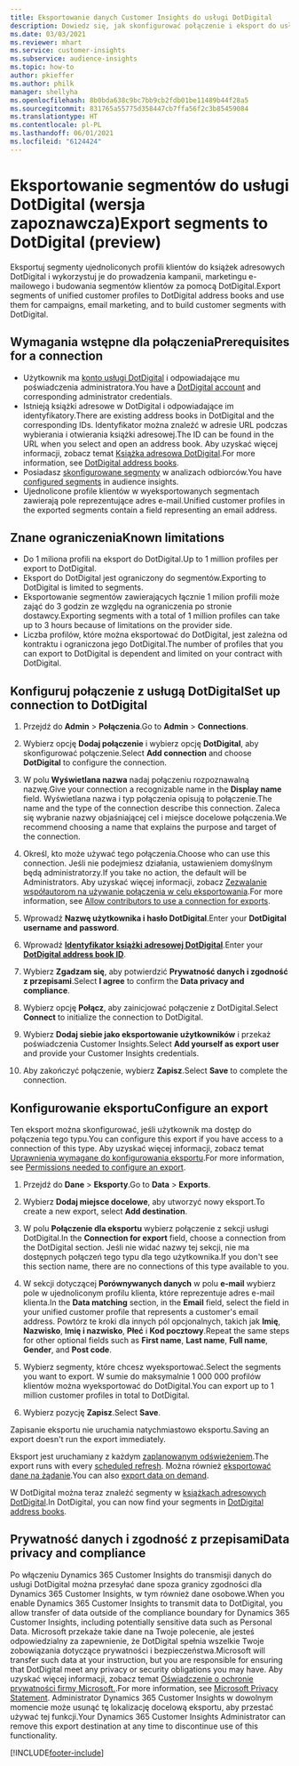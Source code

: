 ```yaml
---
title: Eksportowanie danych Customer Insights do usługi DotDigital
description: Dowiedz się, jak skonfigurować połączenie i eksport do usługi DotDigital.
ms.date: 03/03/2021
ms.reviewer: mhart
ms.service: customer-insights
ms.subservice: audience-insights
ms.topic: how-to
author: pkieffer
ms.author: philk
manager: shellyha
ms.openlocfilehash: 8b0bda638c9bc7bb9cb2fdb01be11489b44f28a5
ms.sourcegitcommit: 831765a55775d358447cb7ffa56f2c3b85459084
ms.translationtype: HT
ms.contentlocale: pl-PL
ms.lasthandoff: 06/01/2021
ms.locfileid: "6124424"
---
```

# <a name="export-segments-to-dotdigital-preview"></a><span data-ttu-id="d4ba6-103">Eksportowanie segmentów do usługi DotDigital (wersja zapoznawcza)</span><span class="sxs-lookup"><span data-stu-id="d4ba6-103">Export segments to DotDigital (preview)</span></span>

<span data-ttu-id="d4ba6-104">Eksportuj segmenty ujednoliconych profili klientów do książek adresowych DotDigital i wykorzystuj je do prowadzenia kampanii, marketingu e-mailowego i budowania segmentów klientów za pomocą DotDigital.</span><span class="sxs-lookup"><span data-stu-id="d4ba6-104">Export segments of unified customer profiles to DotDigital address books and use them for campaigns, email marketing, and to build customer segments with DotDigital.</span></span> 

## <a name="prerequisites-for-a-connection"></a><span data-ttu-id="d4ba6-105">Wymagania wstępne dla połączenia</span><span class="sxs-lookup"><span data-stu-id="d4ba6-105">Prerequisites for a connection</span></span>

-   <span data-ttu-id="d4ba6-106">Użytkownik ma [konto usługi DotDigital](https://dotdigital.com/) i odpowiadające mu poświadczenia administratora.</span><span class="sxs-lookup"><span data-stu-id="d4ba6-106">You have a [DotDigital account](https://dotdigital.com/) and corresponding administrator credentials.</span></span>
-   <span data-ttu-id="d4ba6-107">Istnieją książki adresowe w DotDigital i odpowiadające im identyfikatory.</span><span class="sxs-lookup"><span data-stu-id="d4ba6-107">There are existing address books in DotDigital and the corresponding IDs.</span></span> <span data-ttu-id="d4ba6-108">Identyfikator można znaleźć w adresie URL podczas wybierania i otwierania książki adresowej.</span><span class="sxs-lookup"><span data-stu-id="d4ba6-108">The ID can be found in the URL when you select and open an address book.</span></span> <span data-ttu-id="d4ba6-109">Aby uzyskać więcej informacji, zobacz temat [Książka adresowa DotDigital](https://support.dotdigital.com/hc/articles/212211968-Creating-an-address-book).</span><span class="sxs-lookup"><span data-stu-id="d4ba6-109">For more information, see [DotDigital address books](https://support.dotdigital.com/hc/articles/212211968-Creating-an-address-book).</span></span>
-   <span data-ttu-id="d4ba6-110">Posiadasz [skonfigurowane segmenty](segments.md) w analizach odbiorców.</span><span class="sxs-lookup"><span data-stu-id="d4ba6-110">You have [configured segments](segments.md) in audience insights.</span></span>
-   <span data-ttu-id="d4ba6-111">Ujednolicone profile klientów w wyeksportowanych segmentach zawierają pole reprezentujące adres e-mail.</span><span class="sxs-lookup"><span data-stu-id="d4ba6-111">Unified customer profiles in the exported segments contain a field representing an email address.</span></span>

## <a name="known-limitations"></a><span data-ttu-id="d4ba6-112">Znane ograniczenia</span><span class="sxs-lookup"><span data-stu-id="d4ba6-112">Known limitations</span></span>

- <span data-ttu-id="d4ba6-113">Do 1 miliona profili na eksport do DotDigital.</span><span class="sxs-lookup"><span data-stu-id="d4ba6-113">Up to 1 million profiles per export to DotDigital.</span></span>
- <span data-ttu-id="d4ba6-114">Eksport do DotDigital jest ograniczony do segmentów.</span><span class="sxs-lookup"><span data-stu-id="d4ba6-114">Exporting to DotDigital is limited to segments.</span></span>
- <span data-ttu-id="d4ba6-115">Eksportowanie segmentów zawierających łącznie 1 milion profili może zająć do 3 godzin ze względu na ograniczenia po stronie dostawcy.</span><span class="sxs-lookup"><span data-stu-id="d4ba6-115">Exporting segments with a total of 1 million profiles can take up to 3 hours because of limitations on the provider side.</span></span> 
- <span data-ttu-id="d4ba6-116">Liczba profilów, które można eksportować do DotDigital, jest zależna od kontraktu i ograniczona jego DotDigital.</span><span class="sxs-lookup"><span data-stu-id="d4ba6-116">The number of profiles that you can export to DotDigital is dependent and limited on your contract with DotDigital.</span></span>

## <a name="set-up-connection-to-dotdigital"></a><span data-ttu-id="d4ba6-117">Konfiguruj połączenie z usługą DotDigital</span><span class="sxs-lookup"><span data-stu-id="d4ba6-117">Set up connection to DotDigital</span></span>

1. <span data-ttu-id="d4ba6-118">Przejdź do **Admin** > **Połączenia**.</span><span class="sxs-lookup"><span data-stu-id="d4ba6-118">Go to **Admin** > **Connections**.</span></span>

1. <span data-ttu-id="d4ba6-119">Wybierz opcję **Dodaj połączenie** i wybierz opcję **DotDigital**, aby skonfigurować połączenie.</span><span class="sxs-lookup"><span data-stu-id="d4ba6-119">Select **Add connection** and choose **DotDigital** to configure the connection.</span></span>

1. <span data-ttu-id="d4ba6-120">W polu **Wyświetlana nazwa** nadaj połączeniu rozpoznawalną nazwę.</span><span class="sxs-lookup"><span data-stu-id="d4ba6-120">Give your connection a recognizable name in the **Display name** field.</span></span> <span data-ttu-id="d4ba6-121">Wyświetlana nazwa i typ połączenia opisują to połączenie.</span><span class="sxs-lookup"><span data-stu-id="d4ba6-121">The name and the type of the connection describe this connection.</span></span> <span data-ttu-id="d4ba6-122">Zaleca się wybranie nazwy objaśniającej cel i miejsce docelowe połączenia.</span><span class="sxs-lookup"><span data-stu-id="d4ba6-122">We recommend choosing a name that explains the purpose and target of the connection.</span></span>

1. <span data-ttu-id="d4ba6-123">Określ, kto może używać tego połączenia.</span><span class="sxs-lookup"><span data-stu-id="d4ba6-123">Choose who can use this connection.</span></span> <span data-ttu-id="d4ba6-124">Jeśli nie podejmiesz działania, ustawieniem domyślnym będą administratorzy.</span><span class="sxs-lookup"><span data-stu-id="d4ba6-124">If you take no action, the default will be Administrators.</span></span> <span data-ttu-id="d4ba6-125">Aby uzyskać więcej informacji, zobacz [Zezwalanie współautorom na używanie połączenia w celu eksportowania](connections.md#allow-contributors-to-use-a-connection-for-exports).</span><span class="sxs-lookup"><span data-stu-id="d4ba6-125">For more information, see [Allow contributors to use a connection for exports](connections.md#allow-contributors-to-use-a-connection-for-exports).</span></span>

1. <span data-ttu-id="d4ba6-126">Wprowadź **Nazwę użytkownika i hasło DotDigital**.</span><span class="sxs-lookup"><span data-stu-id="d4ba6-126">Enter your **DotDigital username and password**.</span></span>

1. <span data-ttu-id="d4ba6-127">Wprowadź **[Identyfikator książki adresowej DotDigital](https://support.dotdigital.com/hc/articles/212211968-Creating-an-address-book)**.</span><span class="sxs-lookup"><span data-stu-id="d4ba6-127">Enter your **[DotDigital address book ID](https://support.dotdigital.com/hc/articles/212211968-Creating-an-address-book)**.</span></span>

1. <span data-ttu-id="d4ba6-128">Wybierz **Zgadzam się**, aby potwierdzić **Prywatność danych i zgodność z przepisami**.</span><span class="sxs-lookup"><span data-stu-id="d4ba6-128">Select **I agree** to confirm the **Data privacy and compliance**.</span></span>

1. <span data-ttu-id="d4ba6-129">Wybierz opcję **Połącz**, aby zainicjować połączenie z DotDigital.</span><span class="sxs-lookup"><span data-stu-id="d4ba6-129">Select **Connect** to initialize the connection to DotDigital.</span></span>

1. <span data-ttu-id="d4ba6-130">Wybierz **Dodaj siebie jako eksportowanie użytkowników** i przekaż poświadczenia Customer Insights.</span><span class="sxs-lookup"><span data-stu-id="d4ba6-130">Select **Add yourself as export user** and provide your Customer Insights credentials.</span></span>

1. <span data-ttu-id="d4ba6-131">Aby zakończyć połączenie, wybierz **Zapisz**.</span><span class="sxs-lookup"><span data-stu-id="d4ba6-131">Select **Save** to complete the connection.</span></span> 

## <a name="configure-an-export"></a><span data-ttu-id="d4ba6-132">Konfigurowanie eksportu</span><span class="sxs-lookup"><span data-stu-id="d4ba6-132">Configure an export</span></span>

<span data-ttu-id="d4ba6-133">Ten eksport można skonfigurować, jeśli użytkownik ma dostęp do połączenia tego typu.</span><span class="sxs-lookup"><span data-stu-id="d4ba6-133">You can configure this export if you have access to a connection of this type.</span></span> <span data-ttu-id="d4ba6-134">Aby uzyskać więcej informacji, zobacz temat [Uprawnienia wymagane do konfigurowania eksportu](export-destinations.md#set-up-a-new-export).</span><span class="sxs-lookup"><span data-stu-id="d4ba6-134">For more information, see [Permissions needed to configure an export](export-destinations.md#set-up-a-new-export).</span></span>

1. <span data-ttu-id="d4ba6-135">Przejdź do **Dane** > **Eksporty**.</span><span class="sxs-lookup"><span data-stu-id="d4ba6-135">Go to **Data** > **Exports**.</span></span>

1. <span data-ttu-id="d4ba6-136">Wybierz **Dodaj miejsce docelowe**, aby utworzyć nowy eksport.</span><span class="sxs-lookup"><span data-stu-id="d4ba6-136">To create a new export, select **Add destination**.</span></span>

1. <span data-ttu-id="d4ba6-137">W polu **Połączenie dla eksportu** wybierz połączenie z sekcji usługi DotDigital.</span><span class="sxs-lookup"><span data-stu-id="d4ba6-137">In the **Connection for export** field, choose a connection from the DotDigital section.</span></span> <span data-ttu-id="d4ba6-138">Jeśli nie widać nazwy tej sekcji, nie ma dostępnych połączeń tego typu dla tego użytkownika.</span><span class="sxs-lookup"><span data-stu-id="d4ba6-138">If you don't see this section name, there are no connections of this type available to you.</span></span>


1. <span data-ttu-id="d4ba6-139">W sekcji dotyczącej **Porównywanych danych** w polu **e-mail** wybierz pole w ujednoliconym profilu klienta, które reprezentuje adres e-mail klienta.</span><span class="sxs-lookup"><span data-stu-id="d4ba6-139">In the **Data matching** section, in the **Email** field, select the field in your unified customer profile that represents a customer's email address.</span></span> <span data-ttu-id="d4ba6-140">Powtórz te kroki dla innych pól opcjonalnych, takich jak **Imię**, **Nazwisko**, **Imię i nazwisko**, **Płeć** i **Kod pocztowy**.</span><span class="sxs-lookup"><span data-stu-id="d4ba6-140">Repeat the same steps for other optional fields such as **First name**, **Last name**, **Full name**, **Gender**, and **Post code**.</span></span>

1. <span data-ttu-id="d4ba6-141">Wybierz segmenty, które chcesz wyeksportować.</span><span class="sxs-lookup"><span data-stu-id="d4ba6-141">Select the segments you want to export.</span></span> <span data-ttu-id="d4ba6-142">W sumie do maksymalnie 1 000 000 profilów klientów można wyeksportować do DotDigital.</span><span class="sxs-lookup"><span data-stu-id="d4ba6-142">You can export up to 1 million customer profiles in total to DotDigital.</span></span>

1. <span data-ttu-id="d4ba6-143">Wybierz pozycję **Zapisz**.</span><span class="sxs-lookup"><span data-stu-id="d4ba6-143">Select **Save**.</span></span>

<span data-ttu-id="d4ba6-144">Zapisanie eksportu nie uruchamia natychmiastowo eksportu.</span><span class="sxs-lookup"><span data-stu-id="d4ba6-144">Saving an export doesn't run the export immediately.</span></span>

<span data-ttu-id="d4ba6-145">Eksport jest uruchamiany z każdym [zaplanowanym odświeżeniem](system.md#schedule-tab).</span><span class="sxs-lookup"><span data-stu-id="d4ba6-145">The export runs with every [scheduled refresh](system.md#schedule-tab).</span></span> <span data-ttu-id="d4ba6-146">Można również [eksportować dane na żądanie](export-destinations.md#run-exports-on-demand).</span><span class="sxs-lookup"><span data-stu-id="d4ba6-146">You can also [export data on demand](export-destinations.md#run-exports-on-demand).</span></span> 
 
<span data-ttu-id="d4ba6-147">W DotDigital można teraz znaleźć segmenty w [książkach adresowych DotDigital](https://support.dotdigital.com/hc/articles/212211968-Creating-an-address-book).</span><span class="sxs-lookup"><span data-stu-id="d4ba6-147">In DotDigital, you can now find your segments in [DotDigital address books](https://support.dotdigital.com/hc/articles/212211968-Creating-an-address-book).</span></span>


## <a name="data-privacy-and-compliance"></a><span data-ttu-id="d4ba6-148">Prywatność danych i zgodność z przepisami</span><span class="sxs-lookup"><span data-stu-id="d4ba6-148">Data privacy and compliance</span></span>

<span data-ttu-id="d4ba6-149">Po włączeniu Dynamics 365 Customer Insights do transmisji danych do usługi DotDigital można przesyłać dane spoza granicy zgodności dla Dynamics 365 Customer Insights, w tym również dane osobowe.</span><span class="sxs-lookup"><span data-stu-id="d4ba6-149">When you enable Dynamics 365 Customer Insights to transmit data to DotDigital, you allow transfer of data outside of the compliance boundary for Dynamics 365 Customer Insights, including potentially sensitive data such as Personal Data.</span></span> <span data-ttu-id="d4ba6-150">Microsoft przekaże takie dane na Twoje polecenie, ale jesteś odpowiedzialny za zapewnienie, że DotDigital spełnia wszelkie Twoje zobowiązania dotyczące prywatności i bezpieczeństwa.</span><span class="sxs-lookup"><span data-stu-id="d4ba6-150">Microsoft will transfer such data at your instruction, but you are responsible for ensuring that DotDigital meet any privacy or security obligations you may have.</span></span> <span data-ttu-id="d4ba6-151">Aby uzyskać więcej informacji, zobacz temat [Oświadczenie o ochronie prywatności firmy Microsoft.](https://go.microsoft.com/fwlink/?linkid=396732).</span><span class="sxs-lookup"><span data-stu-id="d4ba6-151">For more information, see [Microsoft Privacy Statement](https://go.microsoft.com/fwlink/?linkid=396732).</span></span>
<span data-ttu-id="d4ba6-152">Administrator Dynamics 365 Customer Insights w dowolnym momencie może usunąć tę lokalizację docelową eksportu, aby przestać używać tej funkcji.</span><span class="sxs-lookup"><span data-stu-id="d4ba6-152">Your Dynamics 365 Customer Insights Administrator can remove this export destination at any time to discontinue use of this functionality.</span></span>


[!INCLUDE[footer-include](../includes/footer-banner.md)]
